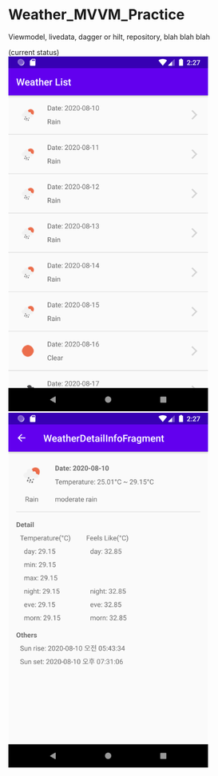 # Weather_MVVM_Practice
Viewmodel, livedata, dagger or hilt, repository, blah blah blah


(current status) <br />
<img src="https://github.com/DJDrama/Weather_MVVM_Practice/blob/master/image/1.png" width="400"><br />
<img src="https://github.com/DJDrama/Weather_MVVM_Practice/blob/master/image/2.png" width="400">

